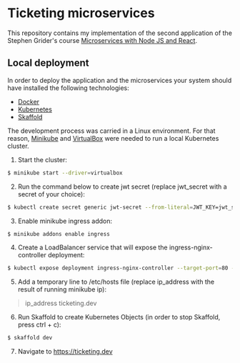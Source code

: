 # Ticketing microservices

This repository contains my implementation of the second application of the Stephen Grider's course [Microservices with Node JS and React](https://www.udemy.com/course/microservices-with-node-js-and-react/).

## Local deployment

In order to deploy the application and the microservices your system should have installed the following technologies:

- [Docker](https://www.docker.com/)
- [Kubernetes](https://kubernetes.io/)
- [Skaffold](https://skaffold.dev/)

The development process was carried in a Linux environment. For that reason, [Minikube](https://minikube.sigs.k8s.io/docs/) and [VirtualBox](https://www.virtualbox.org/) were needed to run a local Kubernetes cluster.

1. Start the cluster:

```bash
$ minikube start --driver=virtualbox
```

2. Run the command below to create jwt secret (replace jwt_secret with a secret of your choice):

```bash
$ kubectl create secret generic jwt-secret --from-literal=JWT_KEY=jwt_secret
```

3. Enable minikube ingress addon:

```bash
$ minikube addons enable ingress
```

4. Create a LoadBalancer service that will expose the ingress-nginx-controller deployment:

```bash
$ kubectl expose deployment ingress-nginx-controller --target-port=80 --type=LoadBalancer -n kube-system
```

5. Add a temporary line to /etc/hosts file (replace ip_address with the result of running minikube ip):

> ip_address ticketing.dev

6. Run Skaffold to create Kubernetes Objects (in order to stop Skaffold, press ctrl + c):

```bash
$ skaffold dev
```

7. Navigate to https://ticketing.dev
